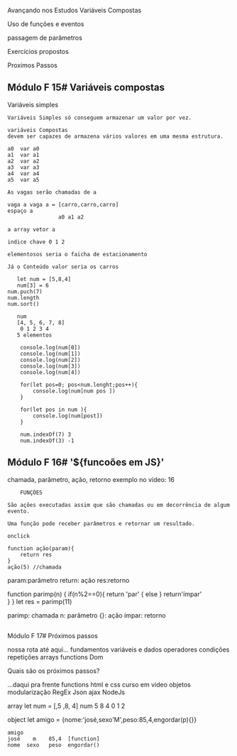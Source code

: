 Avançando nos Estudos Variáveis Compostas

Uso de funções e eventos

passagem de parâmetros

Exercícios propostos

Proximos Passos

## Módulo F 15# Variáveis compostas

Variáveis simples 

    Variáveis Simples só conseguem armazenar um valor por vez.

    variáveis Compostas
    devem ser capazes de armazena vários valores em uma mesma estrutura.

    a0  var a0
    a1  var a1
    a2  var a2
    a3  var a3 
    a4  var a4
    a5  var a5

    As vagas serão chamadas de a

    vaga a vaga a = [carro,carro,carro]
    espaço a 
                    a0 a1 a2

    a array vetor a 

    indice chave 0 1 2 

    elementosos seria o faicha de estacionamento

    Já o Conteúdo valor seria os carros

       let num = [5,8,4]
       num[3] = 6
    num.puch(7)
    num.length
    num.sort()
       
       num
       [4, 5, 6, 7, 8]
        0 1 2 3 4
       5 elementos

        console.log(num[0])
        console.log(num[1])
        console.log(num[2])
        console.log(num[3])
        console.log(num[4])

        for(let pos=0; pos<num.lenght;pos++){
            console.log(num[num pos ])
        }

        for(let pos in num ){
            console.log(num[post])
        }

        num.indexOf(7) 3
        num.indexOf(3) -1
    
 ## Módulo F 16# '${funcoões em JS}'

chamada, parâmetro, ação, retorno exemplo no vídeo: 16

        FUNÇÕES

    São ações executadas assim que são chamadas ou em decorrência de algum evento.

    Uma função pode receber parâmetros e retornar um resultado.

    onclick 

    function ação(param){
        return res
    }
    ação(5) //chamada

param:parâmetro
return: ação
res:retorno

function parimp(n) {
    if(n%2==0){
        return 'par'
    { else }
        return'ímpar'    
    }
}
let res = parimp(11)

parimp: chamada
n: parâmetro
{}: ação
ímpar: retorno

## 
Módulo F 17# Próximos passos

nossa rota até aqui...
   fundamentos
   variáveis e dados
   operadores
   condições
   repetições
   arrays
   functions
   Dom

   Quais são os próximos passos?

   ...daqui pra frente
   functions
   html e css curso em vídeo
   objetos
   modularização
   RegEx
   Json
   ajax
   NodeJs

  array
   let num = [,5 ,8, 4]
   num
   5 8 4
   0 1 2

   object
   let amigo = {nome:'josé,sexo'M',peso:85,4,engordar(p){}}
    
    amigo
    josé    m    85,4  [function]
    nome  sexo   peso  engordar()